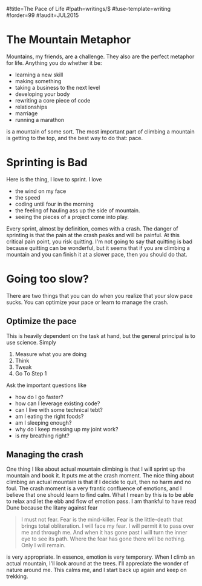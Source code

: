 #!title=The Pace of Life
#!path=writings/$
#!use-template=writing
#!order=99
#!audit=JUL2015

# The Mountain Metaphor

Mountains, my friends, are a challenge. They also are the perfect metaphor for life. Anything you do whether it be:

* learning a new skill
* making something
* taking a business to the next level
* developing your body
* rewriting a core piece of code
* relationships
* marriage
* running a marathon

is a mountain of some sort. The most important part of climbing a mountain is getting to the top, and the best way to do that: pace.

# Sprinting is Bad

Here is the thing, I love to sprint. I love 

* the wind on my face
* the speed
* coding until four in the morning
* the feeling of hauling ass up the side of mountain.
* seeing the pieces of a project come into play.

Every sprint, almost by definition, comes with a crash. The danger of sprinting is that the pain at the crash peaks and will be painful. At this critical pain point, you risk quitting. I'm not going to say that quitting is bad because quitting can be wonderful, but it seems that if you are climbing a mountain and you can finish it at a slower pace, then you should do that.

# Going too slow?

There are two things that you can do when you realize that your slow pace sucks. You can optimize your pace or learn to manage the crash.

## Optimize the pace

This is heavily dependent on the task at hand, but the general principal is to use science. Simply

1. Measure what you are doing
2. Think
3. Tweak
4. Go To Step 1

Ask the important questions like

* how do I go faster?
* how can I leverage existing code?
* can I live with some technical tebt?
* am I eating the right foods?
* am I sleeping enough?
* why do I keep messing up my joint work?
* is my breathing right?

## Managing the crash

One thing I like about actual mountain climbing is that I will sprint up the mountain and book it. It puts me at the crash moment. The nice thing about climbing an actual mountain is that if I decide to quit, then no harm and no foul. The crash moment is a very frantic confluence of emotions, and I believe that one should learn to find calm. What I mean by this is to be able to relax and let the ebb and flow of emotion pass. I am thankful to have read Dune because the litany against fear

> I must not fear.
> Fear is the mind-killer.
> Fear is the little-death that brings total obliteration.
> I will face my fear.
> I will permit it to pass over me and through me.
> And when it has gone past I will turn the inner eye to see its path.
> Where the fear has gone there will be nothing.
> Only I will remain.

is very appropriate. In essence, emotion is very temporary. When I climb an actual mountain, I'll look around at the trees. I'll appreciate the wonder of nature around me. This calms me, and I start back up again and keep on trekking.

